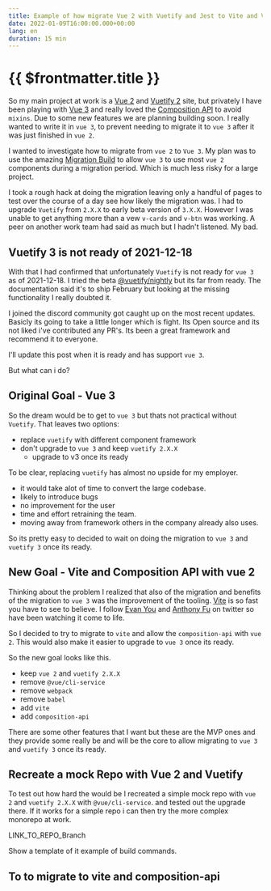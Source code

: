 ```yaml
---
title: Example of how migrate Vue 2 with Vuetify and Jest to Vite and Vitest
date: 2022-01-09T16:00:00.000+00:00
lang: en
duration: 15 min
---
```


# {{ $frontmatter.title }}

So my main project at work is a [Vue 2](https://vuejs.org/) and [Vuetify 2](https://vuetifyjs.com/) site, but privately I have been playing with [Vue 3](https://vuejs.org/) and really loved the [Composition API](https://staging.vuejs.org/guide/introduction.html#api-styles) to avoid `mixins`. Due to some new features we are planning building soon. I really wanted to write it in `vue 3`, to prevent needing to migrate it to `vue 3` after it was just finished in `vue 2`.
<!-- more -->

I wanted to investigate how to migrate from `vue 2` to `Vue 3`. My plan was to use the amazing [Migration Build](https://v3.vuejs.org/guide/migration/migration-build.html) to allow `vue 3` to use most `vue 2` components  during a migration period. Which is much less risky for a large project.

I took a rough hack at doing the migration leaving only a handful of pages to test over the course of a day see how likely the migration was. I had to upgrade `Vuetify` from `2.X.X` to early beta version of `3.X.X`. However I was unable to get anything more than a vew `v-cards` and `v-btn` was working. A peer on another work team had said as much but I hadn't listened. My bad.

## Vuetify 3 is not ready of 2021-12-18

With that I had confirmed that unfortunately `Vuetify` is not ready for `vue 3` as of 2021-12-18. I tried the beta [@vuetify/nightly](https://www.npmjs.com/package/@vuetify/nightly) but its far from ready. The documentation said it's to ship February but looking at the missing functionality I really doubted it.

I joined the discord community got caught up on the most recent updates. Basicly its going to take a little longer which is fight. Its Open source and its not liked i've contributed any PR's. Its been a great framework and recommend it to everyone.

I'll update this post when it is ready and has support `vue 3`.

But what can i do?

## Original Goal - Vue 3

So the dream would be to get to `vue 3` but thats not practical without `Vuetify`.  That leaves two options:

- replace `vuetify` with different component framework
- don't upgrade to `vue 3` and keep `vuetify 2.X.X`
  - upgrade to v3 once its ready

To be clear, replacing `vuetify` has almost no upside for my employer.

- it would take alot of time to convert the large codebase.
- likely to introduce bugs
- no improvement for the user
- time and effort retraining the team.
- moving away from framework others in the company already also uses.

So its pretty easy to decided to wait on doing the migration to `vue 3` and `vuetify 3` once its ready.

## New Goal - Vite and Composition API with vue 2

Thinking about the problem I realized that also of the migration and benefits of the migration to `vue 3` was the improvement of the tooling. [Vite](https://vitejs.dev/guide/why.html) is so fast you have to see to believe. I follow [Evan You](https://twitter.com/youyuxi) and [Anthony Fu](https://twitter.com/antfu7) on twitter so have been watching it come to life.

So I decided to try to migrate to `vite` and allow the `composition-api` with `vue 2`. This would also make it easier to upgrade to `vue 3` once its ready.

So the new goal looks like this.

- keep `vue 2` and `vuetify 2.X.X`
- remove `@vue/cli-service`
- remove `webpack`
- remove `babel`
- add `vite`
- add `composition-api`

There are some other features that I want but these are the MVP ones and they provide some really be and will be the core to allow migrating to `vue 3` and `vuetify 3` once its ready.

## Recreate a mock Repo with Vue 2 and Vuetify

To test out how hard the would be I recreated a simple mock repo with `vue 2` and `vuetify 2.X.X` with `@vue/cli-service`. and tested out the upgrade there.  If it works for a simple repo i can then try the more complex monorepo at work.

LINK_TO_REPO_Branch

Show a template of it example of build commands.

## To to migrate to vite and composition-api
